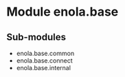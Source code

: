 Module enola.base
=================

Sub-modules
-----------
* enola.base.common
* enola.base.connect
* enola.base.internal